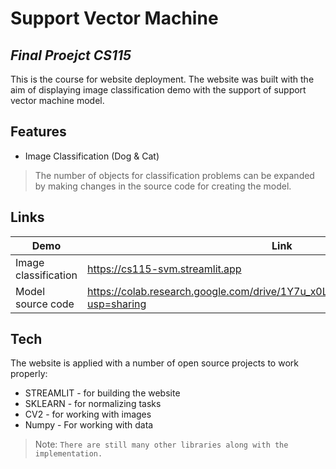 # Support Vector Machine
## _Final Proejct CS115_
This is the course for website deployment. The website was built with the aim of displaying image classification demo with the support of support vector machine model.
## Features
- Image Classification (Dog & Cat)


> The number of objects for classification problems can be expanded by making changes in the source code for creating the model.
## Links


| Demo | Link |
| ------ | ------ |
| Image classification | https://cs115-svm.streamlit.app |
| Model source code | https://colab.research.google.com/drive/1Y7u_x0LYeJwDJA_82eU5PIeJjAf0Zt_U?usp=sharing |

## Tech

The website is applied with a number of open source projects to work properly:
- STREAMLIT - for building the website
- SKLEARN - for normalizing tasks
- CV2 - for working with images
- Numpy - For working with data

> Note: `There are still many other libraries along with the implementation.`

